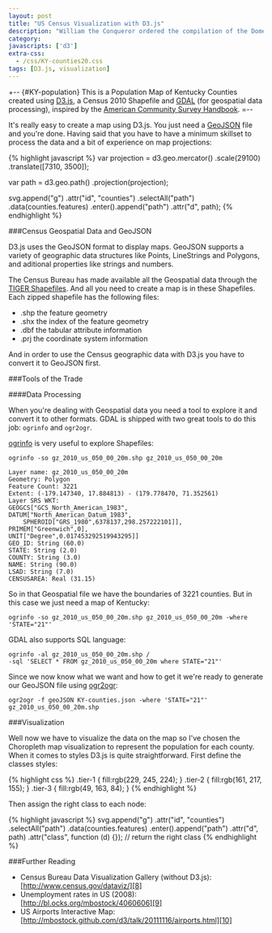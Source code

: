 ```yaml
---
layout: post
title: "US Census Visualization with D3.js"
description: "William the Conqueror ordered the compilation of the Domesday Book in 1086, the first census of England"
category: 
javascripts: ['d3']
extra-css:
  - /css/KY-counties20.css
tags: [D3.js, visualization]
---
```


+-- {#KY-population}
This is a Population Map of Kentucky Counties created using [D3.js][1], a Census 2010 Shapefile and [GDAL][2] (for geospatial data processing),
inspired by the [American Community Survey Handbook][3].
=--

It's really easy to create a map using D3.js. You just need a [GeoJSON][4] file and you're done. Having said that you have to have a minimum skillset
to process the data and a bit of experience on map projections:

{% highlight javascript %}
var projection = d3.geo.mercator()
    .scale(29100)
    .translate([7310, 3500]);

var path = d3.geo.path()
    .projection(projection);

svg.append("g")
    .attr("id", "counties")
    .selectAll("path")
    .data(counties.features)
    .enter().append("path")
    .attr("d", path);
{% endhighlight %}

###Census Geospatial Data and GeoJSON

D3.js uses the GeoJSON format to display maps. GeoJSON supports a variety of geographic data structures like 
Points, LineStrings and Polygons, and aditional properties like strings and numbers.

The Census Bureau has made available all the Geospatial data through the [TIGER Shapefiles][5]. And all you need to create a map is in these Shapefiles.
Each zipped shapefile has the following files:

- .shp the feature geometry
- .shx the index of the feature geometry
- .dbf the tabular attribute information
- .prj the coordinate system information

And in order to use the Census geographic data with D3.js you have to convert it to GeoJSON first.

###Tools of the Trade

####Data Processing

When you're dealing with Geospatial data you need a tool to explore it and convert it to other formats. GDAL is shipped with two great tools
to do this job: ``ogrinfo`` and ``ogr2ogr``. 

[ogrinfo][6] is very useful to explore Shapefiles:

    ogrinfo -so gz_2010_us_050_00_20m.shp gz_2010_us_050_00_20m

    Layer name: gz_2010_us_050_00_20m
    Geometry: Polygon
    Feature Count: 3221
    Extent: (-179.147340, 17.884813) - (179.778470, 71.352561)
    Layer SRS WKT:
    GEOGCS["GCS_North_American_1983",
	DATUM["North_American_Datum_1983",
	    SPHEROID["GRS_1980",6378137,298.257222101]],
	PRIMEM["Greenwich",0],
	UNIT["Degree",0.017453292519943295]]
    GEO_ID: String (60.0)
    STATE: String (2.0)
    COUNTY: String (3.0)
    NAME: String (90.0)
    LSAD: String (7.0)
    CENSUSAREA: Real (31.15)

So in that Geospatial file we have the boundaries of 3221 counties. But in this case we just need a map of Kentucky:

    ogrinfo -so gz_2010_us_050_00_20m.shp gz_2010_us_050_00_20m -where 'STATE="21"'

GDAL also supports SQL language:

    ogrinfo -al gz_2010_us_050_00_20m.shp /
    -sql 'SELECT * FROM gz_2010_us_050_00_20m where STATE="21"'

Since we now know what we want and how to get it we're ready to generate our GeoJSON file using [ogr2ogr][7]:

    ogr2ogr -f geoJSON KY-counties.json -where 'STATE="21"' gz_2010_us_050_00_20m.shp

###Visualization

Well now we have to visualize the data on the map so I've chosen the Choropleth map visualization to represent the population for each county.
When it comes to styles D3.js is quite straightforward. First define the classes styles:

{% highlight css %}
.tier-1 { fill:rgb(229, 245, 224); }
.tier-2 { fill:rgb(161, 217, 155); }
.tier-3 { fill:rgb(49, 163, 84); }
{% endhighlight %}

Then assign the right class to each node:

{% highlight javascript %}
svg.append("g")
    .attr("id", "counties")
    .selectAll("path")
    .data(counties.features)
    .enter().append("path")
    .attr("d", path)
    .attr("class", function (d) {}); // return the right class
{% endhighlight %}

###Further Reading

- Census Bureau Data Visualization Gallery (without D3.js): [http://www.census.gov/dataviz/][8]
- Unemployment rates in US (2008): [http://bl.ocks.org/mbostock/4060606][9]
- US Airports Interactive Map: [http://mbostock.github.com/d3/talk/20111116/airports.html][10]

<script src="/javascripts/d3.js">
</script>
<script src="/d3/KY-counties20.js">
</script>

[1]: http://d3js.org
[2]: http://www.gdal.org
[3]: http://www.census.gov/acs/www/Downloads/handbooks/ACSGeneralHandbook.pdf
[4]: http://www.geojson.org
[5]: http://www.census.gov/geo/maps-data/data/tiger.html
[6]: http://www.gdal.org/ogrinfo.html
[7]: http://www.gdal.org/ogr2ogr.html
[8]: http://www.census.gov/dataviz/
[9]: http://bl.ocks.org/mbostock/4060606
[10]: http://mbostock.github.com/d3/talk/20111116/airports.html
